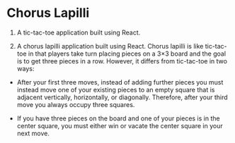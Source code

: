# Chorus Lapilli

1. A tic-tac-toe application built using React.

2. A chorus lapilli application built using React. Chorus lapilli is like tic-tac-toe in that players take turn placing pieces on a 3×3 board and the goal is to get three pieces in a row. However, it differs from tic-tac-toe in two ways:

* After your first three moves, instead of adding further pieces you must instead move one of your existing pieces to an empty square that is adjacent vertically, horizontally, or diagonally. Therefore, after your third move you always occupy three squares.

* If you have three pieces on the board and one of your pieces is in the center square, you must either win or vacate the center square in your next move.
